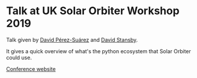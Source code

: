 # Talk at UK Solar Orbiter Workshop 2019 

Talk given by [David Pérez-Suárez](https://github.com/dpshelio) and [David Stansby](https://github.com/dstansby).

It gives a quick overview of what's the python ecosystem that Solar Orbiter could use.

[Conference website](https://sites.google.com/view/ukso-19/)
